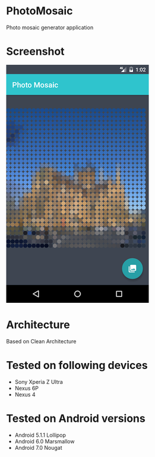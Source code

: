 # PhotoMosaic
Photo mosaic generator application

# Screenshot
![Alt text](/screenshot/screenshot.png?raw=true "Screenshot")

# Architecture 
Based on Clean Architecture 

# Tested on following devices
- Sony Xperia Z Ultra
- Nexus 6P
- Nexus 4

# Tested on Android versions
- Android 5.1.1 Lollipop 
- Android 6.0 Marsmallow 
- Android 7.0 Nougat
